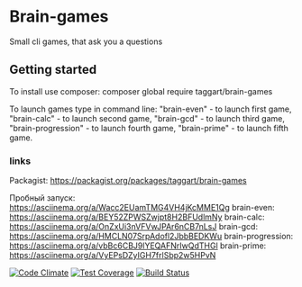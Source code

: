 # Brain-games
Small cli games, that ask you a questions

## Getting started
To install use composer:
composer global require taggart/brain-games

To launch games type in command line:
"brain-even" - to launch first game,
"brain-calc" - to launch second game,
"brain-gcd" - to launch third game,
"brain-progression" - to launch fourth game,
"brain-prime" - to launch fifth game.

### links

Packagist: https://packagist.org/packages/taggart/brain-games

Пробный запуск:
https://asciinema.org/a/Wacc2EUamTMG4VH4jKcMME1Qg
brain-even: https://asciinema.org/a/BEY52ZPWSZwjpt8H2BFUdlmNy
brain-calc: https://asciinema.org/a/OnZxUi3nVFVwJPAr6nCB7nLsJ
brain-gcd: https://asciinema.org/a/HMCLN07SrpAdofl2JbbBEDKWu
brain-progression: https://asciinema.org/a/vbBc6CBJ9lYEQAFNrIwQdTHGl
brain-prime: https://asciinema.org/a/VyEPsDZyIGH7frlSbp2w5HPvN

[![Code Climate](https://api.codeclimate.com/v1/badges/13151ace08272d312d42/maintainability)](https://codeclimate.com/github/DmitryLT/project-lvl1-s408/maintainability)
[![Test Coverage](https://api.codeclimate.com/v1/badges/13151ace08272d312d42/test_coverage)](https://codeclimate.com/github/DmitryLT/project-lvl1-s408/test_coverage)
[![Build Status](https://travis-ci.org/DmitryLT/project-lvl1-s408.svg?branch=master)](https://travis-ci.org/DmitryLT/project-lvl1-s408)
